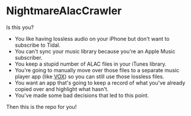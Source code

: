 # NightmareAlacCrawler

Is this you?

* You like having lossless audio on your iPhone but don't want to subscribe to Tidal.
* You can't sync your music library because you're an Apple Music subscriber.
* You keep a stupid number of ALAC files in your iTunes library.
* You're going to manually move over those files to a separate music player app (like [VOX](https://vox.rocks/iphone-music-player)) so you can still use those lossless files.
* You want an app that's going to keep a record of what you've already copied over and highlight what hasn't.
* You've made some bad decisions that led to this point.

Then this is the repo for you!
